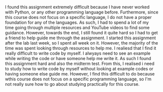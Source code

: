 I found this assignment extremely difficult because I have never worked with Python, or any other programming language before. Furthermore, since this course does not focus on a specific language, I do not have a proper foundation for any of the languages. As such, I had to spend a lot of my time going through multiple resources and YouTube videos to find some guidance. However, towards the end, I still found it quite hard so I had to get a friend to help guide me through the assignment. I started this assignment after the lab last week, so I spent all week on it. However, the majority of the time was spent looking through resources to help me. I realiesd that I find it really difficult to write code by myself. I alwyays need to see an example while writing the code or have someone help me write it. As such I found this assignment hard and also the midterm test. From this, I realised i need to study how to write code by myself without looking at example codes or having someone else guide me. However, I find this difficult to do because wthis course does not focus on a specific programming language, so I'm not really sure how to go about studying practically for this course.  
